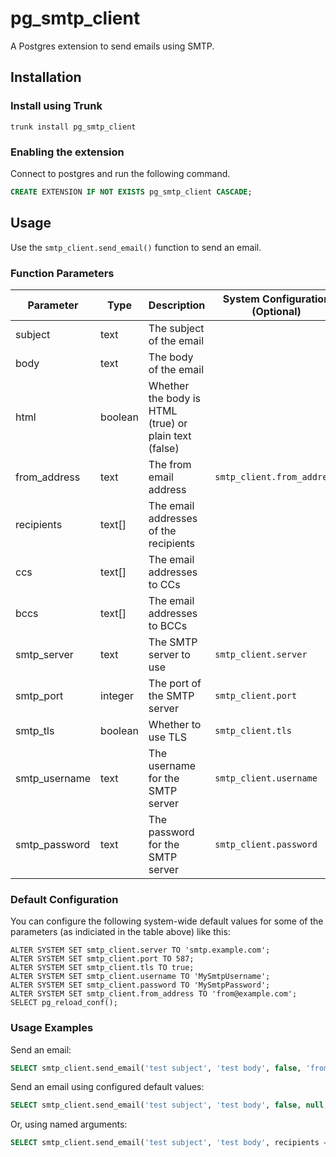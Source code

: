 # pg_smtp_client

A Postgres extension to send emails using SMTP.

## Installation

### Install using Trunk

```shell
trunk install pg_smtp_client
```

### Enabling the extension

Connect to postgres and run the following command.

```sql
CREATE EXTENSION IF NOT EXISTS pg_smtp_client CASCADE;
```

## Usage

Use the `smtp_client.send_email()` function to send an email.

### Function Parameters

| Parameter | Type | Description | System Configuration (Optional) |
| --- | --- | --- | --- |
| subject | text | The subject of the email | |
| body | text | The body of the email | |
| html | boolean | Whether the body is HTML (true) or plain text (false) | |
| from_address | text | The from email address | `smtp_client.from_address` |
| recipients | text[] | The email addresses of the recipients | |
| ccs | text[] | The email addresses to CCs | |
| bccs | text[] | The email addresses to BCCs | |
| smtp_server | text | The SMTP server to use | `smtp_client.server` |
| smtp_port | integer | The port of the SMTP server | `smtp_client.port` |
| smtp_tls | boolean | Whether to use TLS | `smtp_client.tls` |
| smtp_username | text | The username for the SMTP server | `smtp_client.username` |
| smtp_password | text | The password for the SMTP server | `smtp_client.password` |

### Default Configuration

You can configure the following system-wide default values for some of the parameters (as indiciated in the table above) like this:

```
ALTER SYSTEM SET smtp_client.server TO 'smtp.example.com';
ALTER SYSTEM SET smtp_client.port TO 587;
ALTER SYSTEM SET smtp_client.tls TO true;
ALTER SYSTEM SET smtp_client.username TO 'MySmtpUsername';
ALTER SYSTEM SET smtp_client.password TO 'MySmtpPassword';
ALTER SYSTEM SET smtp_client.from_address TO 'from@example.com';
SELECT pg_reload_conf();
```

### Usage Examples

Send an email:
```sql
SELECT smtp_client.send_email('test subject', 'test body', false, 'from@example.com', array['to@example.com'], null, null, 'smtp.example.com', 587, true, 'username', 'password');
```

Send an email using configured default values:
```sql
SELECT smtp_client.send_email('test subject', 'test body', false, null, array['to@example.com']);
```

Or, using named arguments:
```sql
SELECT smtp_client.send_email('test subject', 'test body', recipients => array['to@example.com']);
```